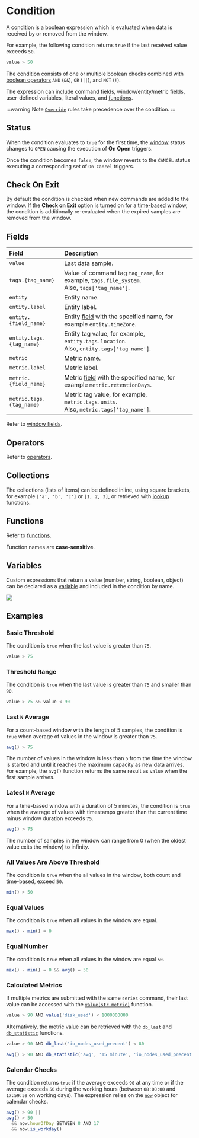 # Condition

A condition is a boolean expression which is evaluated when data is received by or removed from the window.

For example, the following condition returns `true` if the last received value exceeds `50`.

```javascript
value > 50
```

The condition consists of one or multiple boolean checks combined with [boolean operators](operators.md#boolean-operators) `AND` (`&&`), `OR` (`||`), and `NOT` (`!`).

The expression can include command fields, window/entity/metric fields, user-defined variables, literal values, and [functions](functions.md).

:::warning Note
[`Override`](overrides.md) rules take precedence over the condition.
:::

## Status

When the condition evaluates to `true` for the first time, the [window](window.md) status changes to `OPEN` causing the execution of **On Open** triggers.

Once the condition becomes `false`, the window reverts to the `CANCEL` status executing a corresponding set of `On Cancel` triggers.

## Check On Exit

By default the condition is checked when new commands are added to the window. If the **Check on Exit** option is turned on for a [time-based](window.md#time-based-windows) window, the condition is additionally re-evaluated when the expired samples are removed from the window.

## Fields

| **Field** | **Description** |
| :--- | :--- |
| `value` | Last data sample. |
| `tags.{tag_name}` | Value of command tag `tag_name`, for example, `tags.file_system`. <br>Also, `tags['tag_name']`.|
| `entity` | Entity name. |
| `entity.label` | Entity label. |
| `entity.{field_name}` | Entity [field](../api/meta/entity/list.md#fields) with the specified name, for example `entity.timeZone`. |
| `entity.tags.{tag_name}` | Entity tag value, for example, `entity.tags.location`. <br>Also, `entity.tags['tag_name']`. |
| `metric` | Metric name. |
| `metric.label` | Metric label. |
| `metric.{field_name}` | Metric [field](../api/meta/metric/list.md#fields) with the specified name, for example `metric.retentionDays`. |
| `metric.tags.{tag_name}` | Metric tag value, for example, `metric.tags.units`. <br>Also, `metric.tags['tag_name']`. |

Refer to [window fields](window.md#window-fields).

## Operators

Refer to [operators](operators.md).

## Collections

The collections (lists of items) can be defined inline, using square brackets, for example `['a', 'b', 'c']` or `[1, 2, 3]`, or retrieved with [lookup](functions.md#lookup) functions.

## Functions

Refer to [functions](functions.md).

Function names are **case-sensitive**.

## Variables

Custom expressions that return a value (number, string, boolean, object) can be declared as a [variable](variables.md) and included in the condition by name.

![](./images/condition-variable.png)

## Examples

### Basic Threshold

The condition is `true` when the last value is greater than `75`.

```javascript
value > 75
```

### Threshold Range

The condition is `true` when the last value is greater than `75` and smaller than `90`.

```javascript
value > 75 && value < 90
```

### Last `N` Average

For a count-based window with the length of 5 samples, the condition is `true` when average of values in the window is greater than `75`.

```javascript
avg() > 75
```

The number of values in the window is less than `5` from the time the window is started and until it reaches the maximum capacity as new data arrives. For example, the `avg()` function returns the same result as `value` when the first sample arrives.

### Latest `N` Average

For a time-based window with a duration of 5 minutes, the condition is `true` when the average of values with timestamps greater than the current time minus window duration exceeds `75`.

```javascript
avg() > 75
```

The number of samples in the window can range from 0 (when the oldest value exits the window) to infinity.

### All Values Are Above Threshold

The condition is `true` when the all values in the window, both count and time-based, exceed `50`.

```javascript
min() > 50
```

### Equal Values

The condition is `true` when all values in the window are equal.

```javascript
max() - min() = 0
```

### Equal Number

The condition is `true` when all values in the window are equal `50`.

```javascript
max() - min() = 0 && avg() = 50
```

### Calculated Metrics

If multiple metrics are submitted with the same `series` command, their last value can be accessed with the [`value(str metric)`](functions-value.md) function.

```javascript
value > 90 AND value('disk_used') < 1000000000
```

Alternatively, the metric value can be retrieved with the [`db_last`](functions-series.md#db_last) and [`db_statistic`](functions-series.md#db_statistic) functions.

```javascript
value > 90 AND db_last('io_nodes_used_precent') < 80
```

```javascript
avg() > 90 AND db_statistic('avg', '15 minute', 'io_nodes_used_precent') < 80
```

### Calendar Checks

The condition returns `true` if the average exceeds `90` at any time or if the average exceeds `50` during the working hours (between `08:00:00` and `17:59:59` on working days). The expression relies on the [`now`](window-fields.md#date-fields) object for calendar checks.

```javascript
avg() > 90 ||
avg() > 50
  && now.hourOfDay BETWEEN 8 AND 17
  && now.is_workday()
```